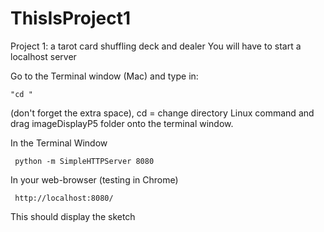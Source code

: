 # ThisIsProject1
Project 1: a tarot card shuffling deck and dealer
You will have to start a localhost server

Go to the Terminal window (Mac) and type in:

	"cd "
(don't forget the extra space), cd = change directory Linux command and drag imageDisplayP5 folder onto the terminal window.

In the Terminal Window

	 python -m SimpleHTTPServer 8080
In your web-browser (testing in Chrome)

	 http://localhost:8080/
This should display the sketch
